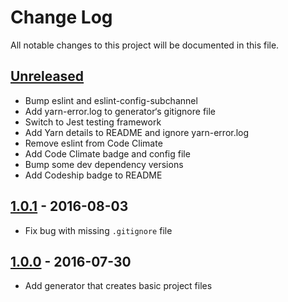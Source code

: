# Change Log

All notable changes to this project will be documented in this file.

## [Unreleased]

- Bump eslint and eslint-config-subchannel
- Add yarn-error.log to generator‘s gitignore file
- Switch to Jest testing framework
- Add Yarn details to README and ignore yarn-error.log
- Remove eslint from Code Climate
- Add Code Climate badge and config file
- Bump some dev dependency versions
- Add Codeship badge to README

## [1.0.1] - 2016-08-03

- Fix bug with missing `.gitignore` file

## [1.0.0] - 2016-07-30

- Add generator that creates basic project files

[unreleased]: https://github.com/subchannel/generator/compare/1.0.1...HEAD
[1.0.1]: https://github.com/subchannel/generator/compare/1.0.0...1.0.1
[1.0.0]: https://github.com/subchannel/generator/releases/tag/1.0.0
